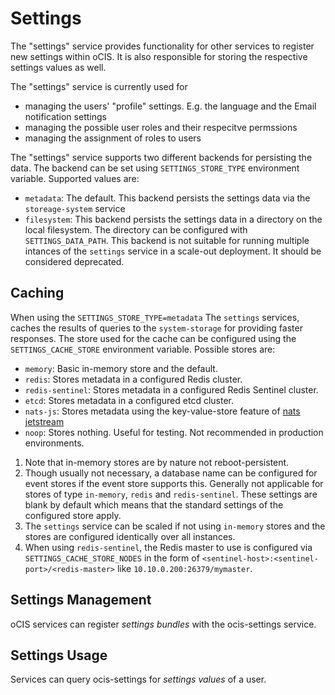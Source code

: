 # Settings

The "settings" service provides functionality for other services to register
new settings within oCIS. It is also responsible for storing the respective settings
values as well.

The "settings" service is currently used for
* managing the users' "profile" settings. E.g. the language and the Email notification
  settings
* managing the possible user roles and their respecitve permssions
* managing the assignment of roles to users

The "settings" service supports two different backends for persisting the data. The backend
can be set using `SETTINGS_STORE_TYPE` environment variable. Supported values are:

* `metadata`: The default. This backend persists the settings data via the `storeage-system` service
* `filesystem`: This backend persists the settings data in a directory on the local filesystem.
  The directory can be configured with `SETTINGS_DATA_PATH`. This backend is not suitable for running
  multiple intances of the `settings` service in a scale-out deployment. It should be considered
  deprecated.

<!--- Note: The diagramm is outdate, leaving it here for a future rework
The diagram shows how the settings service integrates into oCIS:

The diagram shows how the settings service integrates into oCIS:

```mermaid
graph TD
    ows ---|"listSettingsBundles(),<br>saveSettingsValue(value)"| os[ocis-settings]
    owc ---|"listSettingsValues()"| sdk[oC SDK]
    sdk --- sdks{ocis-settings<br>available?}
    sdks ---|"yes"| os
    sdks ---|"no"| defaults[Use set of<br>default values]
    oa[oCIS services<br>e.g. ocis-accounts] ---|"saveSettingsBundle(bundle)"| os
```
-->

## Caching

When using the `SETTINGS_STORE_TYPE=metadata` The `settings` services, caches
the results of queries to the `system-storage` for providing faster responses.
The store used for the cache can be configured using the `SETTINGS_CACHE_STORE`
environment variable. Possible stores are:
  -   `memory`: Basic in-memory store and the default.
  -   `redis`: Stores metadata in a configured Redis cluster.
  -   `redis-sentinel`: Stores metadata in a configured Redis Sentinel cluster.
  -   `etcd`: Stores metadata in a configured etcd cluster.
  -   `nats-js`: Stores metadata using the key-value-store feature of [nats jetstream](https://docs.nats.io/nats-concepts/jetstream/key-value-store)
  -   `noop`: Stores nothing. Useful for testing. Not recommended in production environments.

1.  Note that in-memory stores are by nature not reboot-persistent.
2.  Though usually not necessary, a database name can be configured for event
    stores if the event store supports this. Generally not applicable for
    stores of type `in-memory`, `redis` and `redis-sentinel`. These settings
    are blank by default which means that the standard settings of the
    configured store apply.
3.  The `settings` service can be scaled if not using `in-memory` stores and
    the stores are configured identically over all instances.
4.  When using `redis-sentinel`, the Redis master to use is configured via
    `SETTINGS_CACHE_STORE_NODES` in the form of
    `<sentinel-host>:<sentinel-port>/<redis-master>` like
    `10.10.0.200:26379/mymaster`.

## Settings Management

oCIS services can register *settings bundles* with the ocis-settings service.

## Settings Usage

Services can query ocis-settings for *settings values* of a user.
